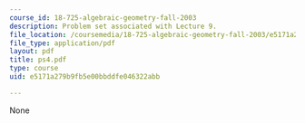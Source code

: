```yaml
---
course_id: 18-725-algebraic-geometry-fall-2003
description: Problem set associated with Lecture 9.
file_location: /coursemedia/18-725-algebraic-geometry-fall-2003/e5171a279b9fb5e00bbddfe046322abb_ps4.pdf
file_type: application/pdf
layout: pdf
title: ps4.pdf
type: course
uid: e5171a279b9fb5e00bbddfe046322abb

---
```

None